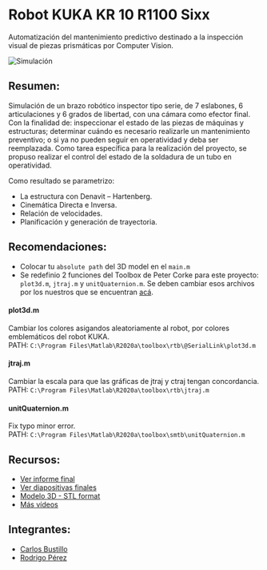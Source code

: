 # Robot KUKA KR 10 R1100 Sixx
Automatización del mantenimiento predictivo destinado a la inspección visual de piezas prismáticas por Computer Vision.

![Simulación](https://github.com/cabustillo13/Robot_KUKA_KR_10/blob/main/resources/Simulaci%C3%B3n.gif)

## Resumen:

Simulación de un brazo robótico inspector tipo serie, de 7 eslabones, 6 articulaciones y 6 grados de libertad, con una cámara como efector final. Con la finalidad de: inspeccionar el estado de las piezas de máquinas y estructuras; determinar cuándo es necesario realizarle un mantenimiento preventivo; o si ya no pueden seguir en operatividad y deba ser reemplazada. Como tarea específica para la realización del proyecto, se propuso realizar el control del estado de la soldadura de un tubo en operatividad. 

Como resultado se parametrizo: 
- La estructura con Denavit – Hartenberg. 
- Cinemática Directa e Inversa. 
- Relación de velocidades.
-  Planificación y generación de trayectoria.

## Recomendaciones:

- Colocar tu ```absolute path``` del 3D model en el ```main.m``` 
- Se redefinio 2 funciones del Toolbox de Peter Corke para este proyecto: ```plot3d.m```, ```jtraj.m``` y ```unitQuaternion.m```. Se deben cambiar esos archivos por los nuestros que se encuentran [acá](https://github.com/cabustillo13/Robot_KUKA_KR_10/tree/main/auxiliary_functions_toolbox).

#### plot3d.m 
Cambiar los colores asigandos aleatoriamente al robot, por colores emblemáticos del robot KUKA. <br>
PATH: ```C:\Program Files\Matlab\R2020a\toolbox\rtb\@SerialLink\plot3d.m```

#### jtraj.m 
Cambiar la escala para que las gráficas de jtraj y ctraj tengan concordancia. <br>
PATH: ```C:\Program Files\Matlab\R2020a\toolbox\rtb\jtraj.m ```

#### unitQuaternion.m 
Fix typo minor error. <br>
PATH: ```C:\Program Files\Matlab\R2020a\toolbox\smtb\unitQuaternion.m```

## Recursos:

- [Ver informe final](https://github.com/cabustillo13/Robot_KUKA_KR_10/blob/main/Informe%20Final.pdf)
- [Ver diapositivas finales](https://github.com/cabustillo13/Robot_KUKA_KR_10/blob/main/Presentaci%C3%B3n%20Final.pdf)
- [Modelo 3D - STL format](https://github.com/cabustillo13/Robot_KUKA_KR_10/tree/main/3D_model)
- [Más vídeos](https://github.com/cabustillo13/Robot_KUKA_KR_10/tree/main/resources)

## Integrantes:
- [Carlos Bustillo](https://github.com/cabustillo13) 
- [Rodrigo Pérez](https://github.com/RodriPerez2110)
